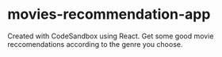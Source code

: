 # movies-recommendation-app
Created with CodeSandbox using React.
Get some good movie reccomendations according to the genre you choose. 
